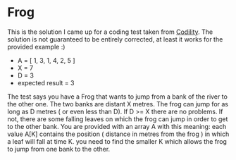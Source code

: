 # Frog
This is the solution I came up for a coding test taken from [Codility](http://codility.com).
The solution is not guaranteed to be entirely corrected, at least it works for the provided example :)

* A = [ 1, 3, 1, 4, 2, 5 ]
* X = 7
* D = 3
* expected result = 3

The test says you have a Frog that wants to jump from a bank of the river to the other one.
The two banks are distant X metres. The frog can jump for as long as D metres ( or even less than D). If D >= X there are no problems. If not, there are some falling leaves on which the frog can jump in order to get to the other bank.
You are provided with an array A with this meaning:
each value A[K] contains the position ( distance in metres from the frog ) in which a leaf will fall at time K.
you need to find the smaller K which allows the frog to jump from one bank to the other.


